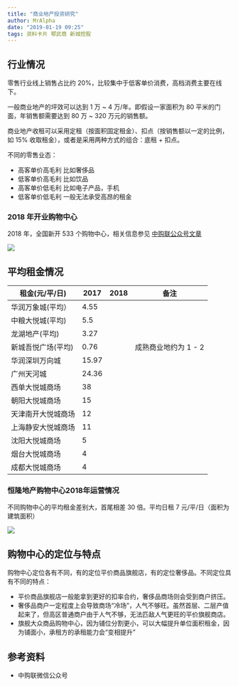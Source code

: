 ```yaml
---
title: "商业地产投资研究"
author: MrAlpha
date: "2019-01-19 09:25"
tags: 资料卡片 鄂武商 新城控股
---
```


## 行业情况

零售行业线上销售占比约 20%，比较集中于低客单价消费，高档消费主要在线下。

一般商业地产的坪效可以达到 1 万 ~ 4 万/年。即假设一家面积为 80 平米的门面，年销售额需要达到 80 万 ~ 320 万元的销售额。

商业地产收租可以采用定租（按面积固定租金）、扣点（按销售额以一定的比例，如 15% 收取租金），或者是采用两种方式的组合：底租 + 扣点。

不同的零售业态：

- 高客单价高毛利 比如奢侈品
- 低客单价高毛利 比如饮品
- 高客单价低毛利 比如电子产品，手机
- 低客单价低毛利 一般无法承受高昂的租金

### 2018 年开业购物中心

2018 年，全国新开 533 个购物中心，相关信息参见 [中购联公众号文章](https://mp.weixin.qq.com/s?timestamp=1547865952&src=3&ver=1&signature=P2btDeyuNYziqtc8xa8JmnqpHSJOK*ae5xSO9JTyRvSlWrRXehkvAZ4OZQzOSb*-KnO2gHIJazPfc-TKMKcDaGW7iLYJfyWItWNLvxdBkrPNTyXVJFKqucM2q*rKBBFi*CKo5GdD5-PT5OBY4WPKaovCSiC2LhhG3p*zNLRB9vw=)

![](https://netimages.oss-cn-beijing.aliyuncs.com/img/20190119105622.png)

## 平均租金情况

| 租金(元/平/日)     | 2017  | 2018 | 备注                 |
| ------------------ | ----- | ---- | -------------------- |
| 华润万象城(平均）  | 4.55  |      |                      |
| 中粮大悦城(平均)   | 5.5   |      |                      |
| 龙湖地产(平均)     | 3.27  |      |                      |
| 新城吾悦广场(平均) | 0.76  |      | 成熟商业地约为 1 - 2 |
| 华润深圳万向城     | 15.97 |      |                      |
| 广州天河城         | 24.36 |      |                      |
| 西单大悦城商场     | 38    |      |                      |
| 朝阳大悦城商场     | 15    |      |                      |
| 天津南开大悦城商场 | 12    |      |                      |
| 上海静安大悦城商场 | 11    |      |                      |
| 沈阳大悦城商场     | 5     |      |                      |
| 烟台大悦城商场     | 4     |      |                      |
| 成都大悦城商场     | 4     |      |                      |

### 恒隆地产购物中心2018年运营情况

不同购物中心的平均租金差别大，首尾相差 30 倍。平均日租 7 元/平/日（面积为建筑面积）

![](https://netimages.oss-cn-beijing.aliyuncs.com/img/20190228103248.png)

## 购物中心的定位与特点

购物中心定位各有不同，有的定位平价商品旗舰店，有的定位奢侈品。不同定位具有不同的特点：

- 平价商品旗舰店一般能拿到更好的扣率合约，奢侈品商场则会受到商户挤压。
- 奢侈品商户一定程度上会导致商场“冷场”，人气不够旺。虽然首层、二层产值起来了，但高区普通商户由于人气不够，无法匹敌人气更旺的平价旗舰商店。
- 旗舰大众商品购物中心，因为铺位分割更小，可以大幅提升单位面积租金，因为铺面小，承租方的承租能力会“变相提升”

## 参考资料

- 中购联微信公众号
